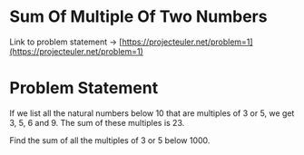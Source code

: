 # Sum Of Multiple Of Two Numbers

Link to problem statement -> [https://projecteuler.net/problem=1](https://projecteuler.net/problem=1)

# Problem Statement

If we list all the natural numbers below 10 that are multiples of 3 or 5, we get 3, 5, 6 and 9. The sum of these multiples is 23.

Find the sum of all the multiples of 3 or 5 below 1000.